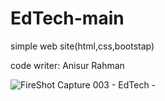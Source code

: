 # EdTech-main
simple web site(html,css,bootstap)

code writer: Anisur Rahman



![FireShot Capture 003 - EdTech - ](https://github.com/Anisur369/EdTech-main/assets/116089301/b7063e0d-1965-4b0d-8645-9f7efe832648)
